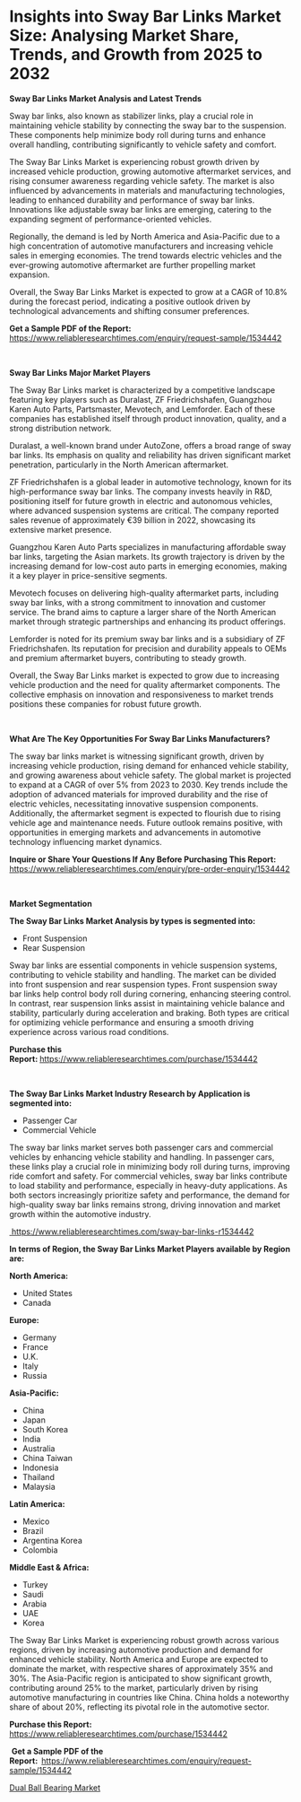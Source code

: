 <p><h1>Insights into Sway Bar Links Market Size: Analysing Market Share, Trends, and Growth from 2025 to 2032</h1></p><p><strong>Sway Bar Links Market Analysis and Latest Trends</strong></p>
<p><p>Sway bar links, also known as stabilizer links, play a crucial role in maintaining vehicle stability by connecting the sway bar to the suspension. These components help minimize body roll during turns and enhance overall handling, contributing significantly to vehicle safety and comfort. </p><p>The Sway Bar Links Market is experiencing robust growth driven by increased vehicle production, growing automotive aftermarket services, and rising consumer awareness regarding vehicle safety. The market is also influenced by advancements in materials and manufacturing technologies, leading to enhanced durability and performance of sway bar links. Innovations like adjustable sway bar links are emerging, catering to the expanding segment of performance-oriented vehicles.</p><p>Regionally, the demand is led by North America and Asia-Pacific due to a high concentration of automotive manufacturers and increasing vehicle sales in emerging economies. The trend towards electric vehicles and the ever-growing automotive aftermarket are further propelling market expansion. </p><p>Overall, the Sway Bar Links Market is expected to grow at a CAGR of 10.8% during the forecast period, indicating a positive outlook driven by technological advancements and shifting consumer preferences.</p></p>
<p><strong>Get a Sample PDF of the Report:&nbsp;</strong> <a href="https://www.reliableresearchtimes.com/enquiry/request-sample/1534442?utm_campaign=3532&utm_medium=2&utm_source=Github&utm_content=ia&utm_term=08042025&utm_id=sway-bar-links">https://www.reliableresearchtimes.com/enquiry/request-sample/1534442</a></p>
<p>&nbsp;</p>
<p><strong>Sway Bar Links Major Market Players</strong></p>
<p><p>The Sway Bar Links market is characterized by a competitive landscape featuring key players such as Duralast, ZF Friedrichshafen, Guangzhou Karen Auto Parts, Partsmaster, Mevotech, and Lemforder. Each of these companies has established itself through product innovation, quality, and a strong distribution network.</p><p>Duralast, a well-known brand under AutoZone, offers a broad range of sway bar links. Its emphasis on quality and reliability has driven significant market penetration, particularly in the North American aftermarket.</p><p>ZF Friedrichshafen is a global leader in automotive technology, known for its high-performance sway bar links. The company invests heavily in R&D, positioning itself for future growth in electric and autonomous vehicles, where advanced suspension systems are critical. The company reported sales revenue of approximately €39 billion in 2022, showcasing its extensive market presence.</p><p>Guangzhou Karen Auto Parts specializes in manufacturing affordable sway bar links, targeting the Asian markets. Its growth trajectory is driven by the increasing demand for low-cost auto parts in emerging economies, making it a key player in price-sensitive segments.</p><p>Mevotech focuses on delivering high-quality aftermarket parts, including sway bar links, with a strong commitment to innovation and customer service. The brand aims to capture a larger share of the North American market through strategic partnerships and enhancing its product offerings.</p><p>Lemforder is noted for its premium sway bar links and is a subsidiary of ZF Friedrichshafen. Its reputation for precision and durability appeals to OEMs and premium aftermarket buyers, contributing to steady growth.</p><p>Overall, the Sway Bar Links market is expected to grow due to increasing vehicle production and the need for quality aftermarket components. The collective emphasis on innovation and responsiveness to market trends positions these companies for robust future growth.</p></p>
<p>&nbsp;</p>
<p><strong>What Are The Key Opportunities For Sway Bar Links Manufacturers?</strong></p>
<p><p>The sway bar links market is witnessing significant growth, driven by increasing vehicle production, rising demand for enhanced vehicle stability, and growing awareness about vehicle safety. The global market is projected to expand at a CAGR of over 5% from 2023 to 2030. Key trends include the adoption of advanced materials for improved durability and the rise of electric vehicles, necessitating innovative suspension components. Additionally, the aftermarket segment is expected to flourish due to rising vehicle age and maintenance needs. Future outlook remains positive, with opportunities in emerging markets and advancements in automotive technology influencing market dynamics.</p></p>
<p><strong>Inquire or Share Your Questions If Any Before Purchasing This Report:</strong> <a href="https://www.reliableresearchtimes.com/enquiry/pre-order-enquiry/1534442?utm_campaign=3532&utm_medium=2&utm_source=Github&utm_content=ia&utm_term=08042025&utm_id=sway-bar-links">https://www.reliableresearchtimes.com/enquiry/pre-order-enquiry/1534442</a></p>
<p>&nbsp;</p>
<p><strong>Market Segmentation</strong></p>
<p><strong>The Sway Bar Links Market Analysis by types is segmented into:</strong></p>
<p><ul><li>Front Suspension</li><li>Rear Suspension</li></ul></p>
<p><p>Sway bar links are essential components in vehicle suspension systems, contributing to vehicle stability and handling. The market can be divided into front suspension and rear suspension types. Front suspension sway bar links help control body roll during cornering, enhancing steering control. In contrast, rear suspension links assist in maintaining vehicle balance and stability, particularly during acceleration and braking. Both types are critical for optimizing vehicle performance and ensuring a smooth driving experience across various road conditions.</p></p>
<p><strong>Purchase this Report:&nbsp;</strong><a href="https://www.reliableresearchtimes.com/purchase/1534442?utm_campaign=3532&utm_medium=2&utm_source=Github&utm_content=ia&utm_term=08042025&utm_id=sway-bar-links">https://www.reliableresearchtimes.com/purchase/1534442</a></p>
<p>&nbsp;</p>
<p><strong>The Sway Bar Links Market Industry Research by Application is segmented into:</strong></p>
<p><ul><li>Passenger Car</li><li>Commercial Vehicle</li></ul></p>
<p><p>The sway bar links market serves both passenger cars and commercial vehicles by enhancing vehicle stability and handling. In passenger cars, these links play a crucial role in minimizing body roll during turns, improving ride comfort and safety. For commercial vehicles, sway bar links contribute to load stability and performance, especially in heavy-duty applications. As both sectors increasingly prioritize safety and performance, the demand for high-quality sway bar links remains strong, driving innovation and market growth within the automotive industry.</p></p>
<p><a href="https://www.reliableresearchtimes.com/sway-bar-links-r1534442?utm_campaign=3532&utm_medium=2&utm_source=Github&utm_content=ia&utm_term=08042025&utm_id=sway-bar-links">&nbsp;https://www.reliableresearchtimes.com/sway-bar-links-r1534442</a></p>
<p><strong>In terms of Region, the Sway Bar Links Market Players available by Region are:</strong></p>
<p>
    <p> <strong> North America: </strong>
        <ul>
            <li>United States</li>
            <li>Canada</li>
        </ul>
        </p> 
    <p> <strong> Europe: </strong>
        <ul>
            <li>Germany</li>
            <li>France</li>
            <li>U.K.</li>
            <li>Italy</li>
            <li>Russia</li>
        </ul>
        </p> 
    <p> <strong> Asia-Pacific: </strong>
        <ul>
            <li>China</li>
            <li>Japan</li>
            <li>South Korea</li>
            <li>India</li>
            <li>Australia</li>
            <li>China Taiwan</li>
            <li>Indonesia</li>
            <li>Thailand</li>
            <li>Malaysia</li>
        </ul>
        </p> 
    <p> <strong> Latin America: </strong>
        <ul>
            <li>Mexico</li>
            <li>Brazil</li>
            <li>Argentina Korea</li>
            <li>Colombia</li>
        </ul>
        </p> 
    <p> <strong> Middle East & Africa: </strong>
        <ul>
            <li>Turkey</li>
            <li>Saudi</li>
            <li>Arabia</li>
            <li>UAE</li>
            <li>Korea</li>
        </ul>
    </p>
    </p>
<p><p>The Sway Bar Links Market is experiencing robust growth across various regions, driven by increasing automotive production and demand for enhanced vehicle stability. North America and Europe are expected to dominate the market, with respective shares of approximately 35% and 30%. The Asia-Pacific region is anticipated to show significant growth, contributing around 25% to the market, particularly driven by rising automotive manufacturing in countries like China. China holds a noteworthy share of about 20%, reflecting its pivotal role in the automotive sector.</p></p>
<p><strong>Purchase this Report: </strong><a href="https://www.reliableresearchtimes.com/purchase/1534442?utm_campaign=3532&utm_medium=2&utm_source=Github&utm_content=ia&utm_term=08042025&utm_id=sway-bar-links">https://www.reliableresearchtimes.com/purchase/1534442</a></p>
<p>&nbsp;<strong>Get a Sample PDF of the Report:&nbsp;&nbsp;</strong><a href="https://www.reliableresearchtimes.com/enquiry/request-sample/1534442?utm_campaign=3532&utm_medium=2&utm_source=Github&utm_content=ia&utm_term=08042025&utm_id=sway-bar-links">https://www.reliableresearchtimes.com/enquiry/request-sample/1534442</a></p>
<p><strong></strong></p>
<p><p><a href="https://github.com/pizolina/Market-Research-Report-List-7/blob/main/dual-ball-bearing-market.md?utm_campaign=3532&utm_medium=2&utm_source=Github&utm_content=ia&utm_term=08042025&utm_id=sway-bar-links">Dual Ball Bearing Market</a></p></p>